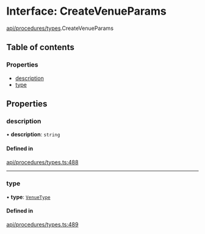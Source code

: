# Interface: CreateVenueParams

[api/procedures/types](../wiki/api.procedures.types).CreateVenueParams

## Table of contents

### Properties

- [description](../wiki/api.procedures.types.CreateVenueParams#description)
- [type](../wiki/api.procedures.types.CreateVenueParams#type)

## Properties

### description

• **description**: `string`

#### Defined in

[api/procedures/types.ts:488](https://github.com/PolymeshAssociation/polymesh-sdk/blob/31fdce23/src/api/procedures/types.ts#L488)

___

### type

• **type**: [`VenueType`](../wiki/api.entities.Venue.types.VenueType)

#### Defined in

[api/procedures/types.ts:489](https://github.com/PolymeshAssociation/polymesh-sdk/blob/31fdce23/src/api/procedures/types.ts#L489)
